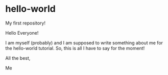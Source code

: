 # hello-world
My first repository!

Hello Everyone!

I am myself (probably) and I am supposed to write something about me for the hello-world tutorial.
So, this is all I have to say for the moment! 

All the best,

Me
